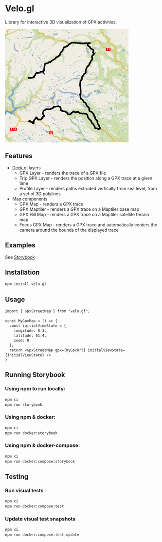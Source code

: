 # Velo.gl

Library for interactive 3D visualization of GPX activities.

![GpxLayer](https://github.com/hkfb/velo.gl/raw/main/sample/velo.gl.webp)

## Features
* [Deck.gl](https://deck.gl/) layers
  * GPX Layer - renders the trace of a GPX file
  * Trip GPX Layer - renders the position along a GPX trace at a given time
  * Profile Layer - renders paths extruded vertically from sea level, from a set of 3D polylines
* Map components
  * GPX Map - renders a GPX trace
  * GPX Maptiler - renders a GPX trace on a Maptiler base map
  * GPX Hill Map - renders a GPX trace on a Maptiler satellite terrain map
  * Focus GPX Map - renders a GPX trace and automatically centers the camera around the bounds of the displayed trace

## Examples
See [Storybook](https://hkfb.github.io/velo.gl/?path=/story/gpx-layer--gpx-layer-default)

## Installation

```sh
npm install velo.gl
```

## Usage
```TSX
import { GpxStreetMap } from "velo.gl";

const MyGpxMap = () => {
  const initialViewState = {
    longitude: 8.3,
    latitude: 61.4,
    zoom: 8
  };
  return <GpxStreetMap gpx={myGpxUrl} initialViewState={initialViewState} />
}
```

## Running Storybook

### Using npm to run locally:
```sh
npm ci
npm run storybook
```

### Using npm & docker:
```sh
npm ci
npm run docker:storybook
```

### Using npm & docker-compose:
```sh
npm ci
npm run docker:compose:storybook
```

## Testing

### Run visual tests
```sh
npm ci
npm run docker:compose:test
```

### Update visual test snapshots
```sh
npm ci
npm run docker:compose:test:update
```

